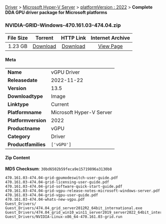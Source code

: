 
[Driver](/README.md)  >  [Microsoft Hyper-V Server](/index/Driver/Microsoft_Hyper-V_Server.md)  >  [platformVersion : 2022](/index/Driver/Microsoft_Hyper-V_Server/2022.md)  >  **Complete DDA GPU driver package for Microsoft platforms**


### NVIDIA-GRID-Windows-470.161.03-474.04.zip

| **File Size** | **Torrent**  | **HTTP Link** | **Internet Archive** |
|:-------------:|:------------:|:-------------:|:--------------------:|
| 1.23 GB |  [Download](https://archive.org/download/nvgpu_NVIDIA-GRID-Windows-470.161.03-474.04.zip_jo6ch60y/nvgpu_NVIDIA-GRID-Windows-470.161.03-474.04.zip_jo6ch60y_archive.torrent)       | [Download](https://archive.org/compress/nvgpu_NVIDIA-GRID-Windows-470.161.03-474.04.zip_jo6ch60y) | [View Page](https://archive.org/details/nvgpu_NVIDIA-GRID-Windows-470.161.03-474.04.zip_jo6ch60y)       |

#### Meta

<table>
<tr><td><strong>Name</strong></td><td>vGPU Driver</td></tr>
<tr><td><strong>Releasedate</strong></td><td>2022-11-22</td></tr>
<tr><td><strong>Version</strong></td><td>13.5</td></tr>
<tr><td><strong>Downloadtype</strong></td><td>Image</td></tr>
<tr><td><strong>Linktype</strong></td><td>Current</td></tr>
<tr><td><strong>Platformname</strong></td><td>Microsoft Hyper-V Server</td></tr>
<tr><td><strong>Platformversion</strong></td><td>2022</td></tr>
<tr><td><strong>Productname</strong></td><td>vGPU</td></tr>
<tr><td><strong>Category</strong></td><td>Driver</td></tr>
<tr><td><strong>Productfamilies</strong></td><td><code>['vGPU']</code></td></tr>
</table>

#### Zip Content

**MD5 Checksum**: `30bd6502b59feca9e15719896a3130b8`

```text
470.161.03-474.04-grid-gpumodeswitch-user-guide.pdf
470.161.03-474.04-grid-licensing-user-guide.pdf
470.161.03-474.04-grid-software-quick-start-guide.pdf
470.161.03-474.04-grid-vgpu-release-notes-microsoft-windows-server.pdf
470.161.03-474.04-grid-vgpu-user-guide.pdf
470.161.03-474.04-whats-new-vgpu.pdf
Guest_Drivers/
Guest_Drivers/474.04_grid_server2012R2_64bit_international.exe
Guest_Drivers/474.04_grid_win10_win11_server2019_server2022_64bit_international.exe
Guest_Drivers/NVIDIA-Linux-x86_64-470.161.03-grid.run
```